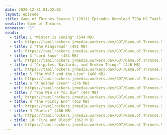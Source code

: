 ```yaml
---
date: 2020-12-31 01:22:02
layout: episode
title: Game of Thrones Season 1 (2011) Episodes Download 720p HD Tamilrockers
seotitle: Game of Thrones
noseason: "1"
seadi:
  - title: 1 "Winter Is Coming" (544 MB)
    url: https://tamilrockers.jrmedia.workers.dev/GOT/Game.of.Thrones.SEASON.01.S01.COMPLETE.720p.10bit.BluRay.2CH.x265.HEVC-PSA/Game.of.Thrones.S01E01.Winter.Is.Coming.720p.10bit.BluRay.2CH.x265.HEVC-PSA.mkv
  - title: 2 "The Kingsroad" (491 MB)
    url: https://tamilrockers.jrmedia.workers.dev/GOT/Game.of.Thrones.SEASON.01.S01.COMPLETE.720p.10bit.BluRay.2CH.x265.HEVC-PSA/Game.of.Thrones.S01E02.720p.10bit.BluRay.2CH.x265.HEVC-PSA.mkv
  - title: 3 "Lord Snow" (463 MB)
    url: https://tamilrockers.jrmedia.workers.dev/GOT/Game.of.Thrones.SEASON.01.S01.COMPLETE.720p.10bit.BluRay.2CH.x265.HEVC-PSA/Game.of.Thrones.S01E03.Lord.Snow.720p.10bit.BluRay.2CH.x265.HEVC-PSA.mkv
  - title: 4 "Cripples, Bastards, and Broken Things" (446 MB)
    url: https://tamilrockers.jrmedia.workers.dev/GOT/Game.of.Thrones.SEASON.01.S01.COMPLETE.720p.10bit.BluRay.2CH.x265.HEVC-PSA/Game.of.Thrones.S01E04.720p.10bit.BluRay.2CH.x265.HEVC-PSA.mkv
  - title: 5 "The Wolf and the Lion" (460 MB)
    url: https://tamilrockers.jrmedia.workers.dev/GOT/Game.of.Thrones.SEASON.01.S01.COMPLETE.720p.10bit.BluRay.2CH.x265.HEVC-PSA/Game.of.Thrones.S01E05.720p.10bit.BluRay.2CH.x265.HEVC-PSA.mkv
  - title: 6 "A Golden Crown" (376 MB)
    url: https://tamilrockers.jrmedia.workers.dev/GOT/Game.of.Thrones.SEASON.01.S01.COMPLETE.720p.10bit.BluRay.2CH.x265.HEVC-PSA/Game.of.Thrones.S01E06.A.Golden.Crown.720p.10bit.BluRay.2CH.x265.HEVC-PSA.mkv
  - title: 7 "You Win or You Die" (447 MB)
    url: https://tamilrockers.jrmedia.workers.dev/GOT/Game.of.Thrones.SEASON.01.S01.COMPLETE.720p.10bit.BluRay.2CH.x265.HEVC-PSA/Game.of.Thrones.S01E07.You.Win.or.You.Die.720p.10bit.BluRay.2CH.x265.HEVC-PSA.mkv
  - title: 8 "The Pointy End" (462 MB)
    url: https://tamilrockers.jrmedia.workers.dev/GOT/Game.of.Thrones.SEASON.01.S01.COMPLETE.720p.10bit.BluRay.2CH.x265.HEVC-PSA/Game.of.Thrones.S01E08.The.Pointy.End.720p.10bit.BluRay.2CH.x265.HEVC-PSA.mkv
  - title: 9 "Baelor" (466 MB)
    url: https://tamilrockers.jrmedia.workers.dev/GOT/Game.of.Thrones.SEASON.01.S01.COMPLETE.720p.10bit.BluRay.2CH.x265.HEVC-PSA/Game.of.Thrones.S01E09.Baelor.720p.10bit.BluRay.2CH.x265.HEVC-PSA.mkv
  - title: 10 "Fire and Blood" (362 M B)
    url: https://tamilrockers.jrmedia.workers.dev/GOT/Game.of.Thrones.SEASON.01.S01.COMPLETE.720p.10bit.BluRay.2CH.x265.HEVC-PSA/Game.of.Thrones.S01E10.Fire.and.Blood.720p.10bit.BluRay.2CH.x265.HEVC-PSA.mkv
---
```

